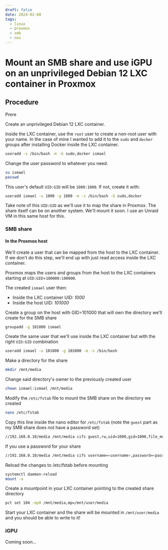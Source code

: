 ```yaml
---
draft: false
date: 2024-02-08
tags:
  - linux
  - proxmox
  - smb
  - nas
---
```


# Mount an SMB share and use iGPU on an unprivileged Debian 12 LXC container in Proxmox

## Procedure

Prere

Create an unprivileged Debian 12 LXC container.

Inside the LXC container, use the `root` user to create a non-root user with your name. In the case of mine I wanted to add it to the ``sudo`` and ``docker`` groups after installing Docker inside the LXC container.

<!-- more -->
``` bash
useradd -s /bin/bash -m -G sudo,docker ismael
```

Change the user password to whatever you need.

``` bash
su ismael
passwd
```

This user's default `UID:GID` will be `1000:1000`. If not, create it with:

``` bash
useradd ismael -u 1000 -g 1000 -m -s /bin/bash -G sudo,docker
```

Take note of this `UID:GID` as we'll use it to map the share in Proxmox. The share itself can be on another system. We'll mount it soon. I use an Unraid VM in this same host for this.

### SMB share

#### In the Proxmox host

We'll create a user that can be mapped from the host to the LXC container. If we don't do this step, we'll end up with just read access inside the LXC container.

Proxmox maps the users and groups from the host to the LXC containers starting at `UID:GID`=`100000:100000`.

The created `ismael` user then:

- Inside the LXC container UID: _1000_
- Inside the host UID: _101000_

Create a group on the host with GID=101000 that will own the directory we'll create for the SMB share

``` bash
groupadd -g 101000 ismael
```

Create the same user that we'll use inside the LXC container but with the right `UID:GID` combination

``` bash
useradd ismael -u 101000 -g 101000 -m -s /bin/bash
```

Make a directory for the share

``` bash
mkdir /mnt/media
```

Change said directory's owner to the previously created user

``` bash
chown ismael:ismael /mnt/media
```

Modify the `/etc/fstab` file to mount the SMB share on the directory we created

``` bash
nano /etc/fstab
```

Copy this line inside the nano editor for `/etc/fstab` (note the `guest` part as my SMB share does not have a password set)

``` bash
//192.168.0.10/media /mnt/media cifs guest,rw,uid=1000,gid=1000,file_mode=0777,dir_mode=0777 0 0
```

If you use a password for your share

``` bash
//192.168.0.10/media /mnt/media cifs username=<username>,password=<password>,rw,uid=1000,gid=1000,file_mode=0777,dir_mode=0777 0 0
```

Reload the changes to /etc/fstab before mounting

``` bash
systemctl daemon-reload
mount -a
```

Create a mountpoint in your LXC container pointing to the created share directory

``` bash
pct set 104 -mp0 /mnt/media,mp=/mnt/user/media
```

Start your LXC container and the share will be mounted in `/mnt/user/media` and you should be able to write to it!

### iGPU

Coming soon...
